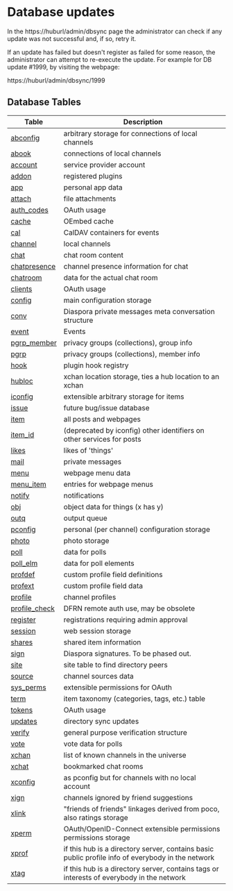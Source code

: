 # Database updates

In the https://huburl/admin/dbsync page the administrator can check if any update was not successful and, if so, retry it.

If an update has failed but doesn't register as failed for some reason, the administrator can attempt to re-execute the update. For example for DB update #1999, by visiting the webpage:

https://huburl/admin/dbsync/1999


## Database Tables

| Table                                                                 | Description                                                          |
|----------------------------------------------------------------------|----------------------------------------------------------------------|
| [abconfig](db_abconfig)                      | arbitrary storage for connections of local channels                  |
| [abook](db_abook)                            | connections of local channels                                        |
| [account](db_account)                        | service provider account                                             |
| [addon](db_addon)                            | registered plugins                                                   |
| [app](db_app)                                | personal app data                                                    |
| [attach](db_attach)                          | file attachments                                                     |
| [auth_codes](db_auth_codes)                  | OAuth usage                                                          |
| [cache](db_cache)                            | OEmbed cache                                                         |
| [cal](db_cal)                                | CalDAV containers for events                                         |
| [channel](db_channel)                        | local channels                                                       |
| [chat](db_chat)                              | chat room content                                                    |
| [chatpresence](db_chatpresence)              | channel presence information for chat                                |
| [chatroom](db_chatroom)                      | data for the actual chat room                                        |
| [clients](db_clients)                        | OAuth usage                                                          |
| [config](db_config)                          | main configuration storage                                           |
| [conv](db_conv)                              | Diaspora private messages meta conversation structure                |
| [event](db_event)                            | Events                                                               |
| [pgrp_member](db_pgrp_member)                | privacy groups (collections), group info                             |
| [pgrp](db_pgrp)                              | privacy groups (collections), member info                            |
| [hook](db_hook)                              | plugin hook registry                                                 |
| [hubloc](db_hubloc)                          | xchan location storage, ties a hub location to an xchan              |
| [iconfig](db_iconfig)                        | extensible arbitrary storage for items                               |
| [issue](db_issue)                            | future bug/issue database                                            |
| [item](db_item)                              | all posts and webpages                                               |
| [item_id](db_item_id)                        | (deprecated by iconfig) other identifiers on other services for posts|
| [likes](db_likes)                            | likes of 'things'                                                    |
| [mail](db_mail)                              | private messages                                                     |
| [menu](db_menu)                              | webpage menu data                                                    |
| [menu_item](db_menu_item)                    | entries for webpage menus                                            |
| [notify](db_notify)                          | notifications                                                        |
| [obj](db_obj)                                | object data for things (x has y)                                     |
| [outq](db_outq)                              | output queue                                                         |
| [pconfig](db_pconfig)                        | personal (per channel) configuration storage                         |
| [photo](db_photo)                            | photo storage                                                        |
| [poll](db_poll)                              | data for polls                                                       |
| [poll_elm](db_poll_elm)                      | data for poll elements                                               |
| [profdef](db_profdef)                        | custom profile field definitions                                     |
| [profext](db_profext)                        | custom profile field data                                            |
| [profile](db_profile)                        | channel profiles                                                     |
| [profile_check](db_profile_check)            | DFRN remote auth use, may be obsolete                                |
| [register](db_register)                      | registrations requiring admin approval                               |
| [session](db_session)                        | web session storage                                                  |
| [shares](db_shares)                          | shared item information                                              |
| [sign](db_sign)                              | Diaspora signatures. To be phased out.                               |
| [site](db_site)                              | site table to find directory peers                                   |
| [source](db_source)                          | channel sources data                                                 |
| [sys_perms](db_sys_perms)                    | extensible permissions for OAuth                                     |
| [term](db_term)                              | item taxonomy (categories, tags, etc.) table                         |
| [tokens](db_tokens)                          | OAuth usage                                                          |
| [updates](db_updates)                        | directory sync updates                                               |
| [verify](db_verify)                          | general purpose verification structure                               |
| [vote](db_vote)                              | vote data for polls                                                  |
| [xchan](db_xchan)                            | list of known channels in the universe                               |
| [xchat](db_xchat)                            | bookmarked chat rooms                                                |
| [xconfig](db_xconfig)                        | as pconfig but for channels with no local account                    |
| [xign](db_xign)                              | channels ignored by friend suggestions                               |
| [xlink](db_xlink)                            | "friends of friends" linkages derived from poco, also ratings storage|
| [xperm](db_xperm)                            | OAuth/OpenID-Connect extensible permissions permissions storage      |
| [xprof](db_xprof)                            | if this hub is a directory server, contains basic public profile info of everybody in the network |
| [xtag](db_xtag)                              | if this hub is a directory server, contains tags or interests of everybody in the network        |
